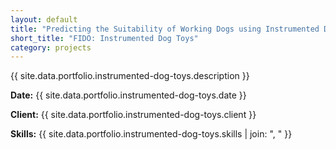```yaml
---
layout: default
title: "Predicting the Suitability of Working Dogs using Instrumented Dog Toys"
short_title: "FIDO: Instrumented Dog Toys"
category: projects
---
```


{{ site.data.portfolio.instrumented-dog-toys.description }}

**Date:** {{ site.data.portfolio.instrumented-dog-toys.date }}

**Client:** {{ site.data.portfolio.instrumented-dog-toys.client }}

**Skills:** {{ site.data.portfolio.instrumented-dog-toys.skills | join: ", " }}
